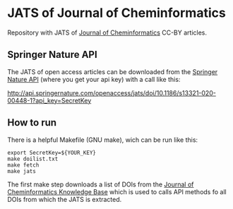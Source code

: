 # JATS of Journal of Cheminformatics

Repository with JATS of [Journal of Cheminformatics](https://jcheminf.biomedcentral.com/) CC-BY articles.

## Springer Nature API

The JATS of open access articles can be downloaded from the [Springer Nature API](https://dev.springernature.com/) (where you get your api key) with a call like this:

http://api.springernature.com/openaccess/jats/doi/10.1186/s13321-020-00448-1?api_key=SecretKey

## How to run

There is a helpful Makefile (GNU make), wich can be run like this:

```shell
export SecretKey=${YOUR_KEY}
make doilist.txt
make fetch
make jats
```

The first make step downloads a list of DOIs from the [Journal of Cheminformatics Knowledge Base](https://github.com/jcheminform/jcheminform-kb)
which is used to calls API methods fo all DOIs from which the JATS is extracted.
